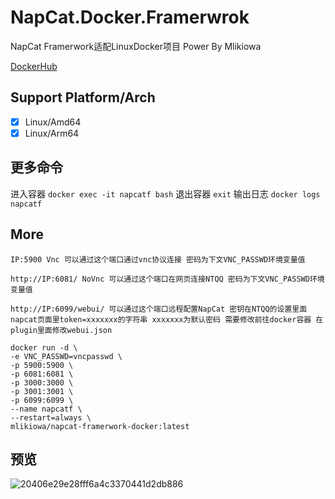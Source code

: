 # NapCat.Docker.Framerwrok
NapCat Framerwork适配LinuxDocker项目 Power By Mlikiowa 

[DockerHub](https://hub.docker.com/r/mlikiowa/napcat-framerwork-docker)

## Support Platform/Arch
- [x] Linux/Amd64
- [x] Linux/Arm64

## 更多命令
进入容器 `docker exec -it napcatf bash`
退出容器 `exit`
输出日志 `docker logs napcatf`
## More
`IP:5900 Vnc 可以通过这个端口通过vnc协议连接 密码为下文VNC_PASSWD环境变量值`

`http://IP:6081/ NoVnc 可以通过这个端口在网页连接NTQQ 密码为下文VNC_PASSWD环境变量值`

`http://IP:6099/webui/ 可以通过这个端口远程配置NapCat 密钥在NTQQ的设置里面napcat页面里token=xxxxxxx的字符串 xxxxxxx为默认密码 需要修改前往docker容器 在plugin里面修改webui.json`

```
docker run -d \
-e VNC_PASSWD=vncpasswd \
-p 5900:5900 \
-p 6081:6081 \
-p 3000:3000 \
-p 3001:3001 \
-p 6099:6099 \
--name napcatf \
--restart=always \
mlikiowa/napcat-framerwork-docker:latest
```
## 预览
![20406e29e28fff6a4c3370441d2db886](https://github.com/user-attachments/assets/14555658-12f0-4c5f-9627-11670fb18181)
